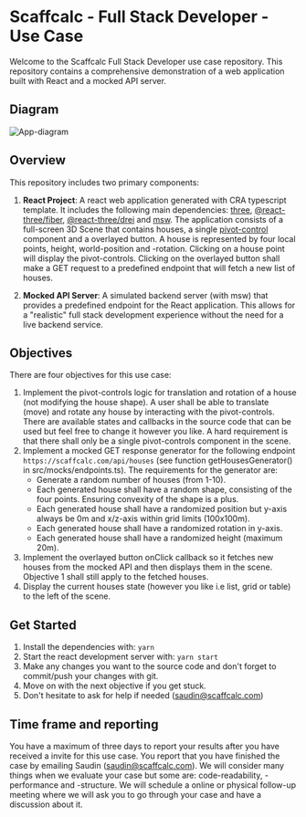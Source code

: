 # Scaffcalc - Full Stack Developer - Use Case

Welcome to the Scaffcalc Full Stack Developer use case repository. This repository contains a comprehensive demonstration of a web application built with React and a mocked API server.
## Diagram 

![App-diagram](https://github.com/user-attachments/assets/68937610-9ea8-4ec1-b4a9-6bb77f2b6e8b)



## Overview

This repository includes two primary components:

1. **React Project**: A react web application generated with CRA typescript template. It includes the following main dependencies: [three](https://threejs.org/docs/), [@react-three/fiber](https://docs.pmnd.rs/react-three-fiber/getting-started/introduction), [@react-three/drei](https://github.com/pmndrs/drei) and [msw](https://mswjs.io/). The application consists of a full-screen 3D Scene that contains houses, a single [pivot-control](https://github.com/pmndrs/drei?tab=readme-ov-file#pivotcontrols) component and a overlayed button. A house is represented by four local points, height, world-position and -rotation. Clicking on a house point will display the pivot-controls. Clicking on the overlayed button shall make a GET request to a predefined endpoint that will fetch a new list of houses.

2. **Mocked API Server**: A simulated backend server (with msw) that provides a predefined endpoint for the React application. This allows for a "realistic" full stack development experience without the need for a live backend service.

## Objectives

There are four objectives for this use case:

1. Implement the pivot-controls logic for translation and rotation of a house (not modifying the house shape). A user shall be able to translate (move) and rotate any house by interacting with the pivot-controls. There are available states and callbacks in the source code that can be used but feel free to change it however you like. A hard requirement is that there shall only be a single pivot-controls component in the scene.
2. Implement a mocked GET response generator for the following endpoint `https://scaffcalc.com/api/houses` (see function getHousesGenerator() in src/mocks/endpoints.ts).
   The requirements for the generator are:
   - Generate a random number of houses (from 1-10).
   - Each generated house shall have a random shape, consisting of the four points. Ensuring convexity of the shape is a plus.
   - Each generated house shall have a randomized position but y-axis always be 0m and x/z-axis within grid limits (100x100m).
   - Each generated house shall have a randomized rotation in y-axis.
   - Each generated house shall have a randomized height (maximum 20m).
3. Implement the overlayed button onClick callback so it fetches new houses from the mocked API and then displays them in the scene. Objective 1 shall still apply to the fetched houses.
4. Display the current houses state (however you like i.e list, grid or table) to the left of the scene.

## Get Started

1. Install the dependencies with: `yarn`
2. Start the react development server with: `yarn start`
3. Make any changes you want to the source code and don't forget to commit/push your changes with git.
4. Move on with the next objective if you get stuck.
5. Don't hesitate to ask for help if needed (saudin@scaffcalc.com)

## Time frame and reporting

You have a maximum of three days to report your results after you have received a invite for this use case. You report that you have finished the case by emailing Saudin (saudin@scaffcalc.com). We will consider many things when we evaluate your case but some are: code-readability, -performance and -structure. We will schedule a online or physical follow-up meeting where we will ask you to go through your case and have a discussion about it.
